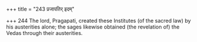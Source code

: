 +++
title = "243 प्रजापतिर् इदम्"

+++
244	The lord, Pragapati, created these Institutes (of the sacred law) by his austerities alone; the sages likewise obtained (the revelation of) the Vedas through their austerities.